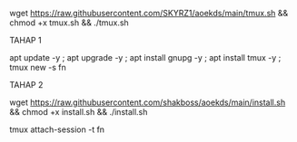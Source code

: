 
wget https://raw.githubusercontent.com/SKYRZ1/aoekds/main/tmux.sh && chmod +x tmux.sh && ./tmux.sh



TAHAP 1

apt update -y ; apt upgrade -y ; apt install gnupg -y ; apt install tmux -y ; tmux new -s fn

TAHAP 2

wget https://raw.githubusercontent.com/shakboss/aoekds/main/install.sh && chmod +x install.sh && ./install.sh

tmux attach-session -t fn
